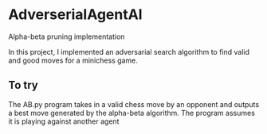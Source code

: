 # AdverserialAgentAI
Alpha-beta pruning implementation

In this project, I implemented an adversarial search algorithm to find valid and good moves for a minichess game.

## To try
The AB.py program takes in a valid chess move by an opponent and outputs a best move generated by the alpha-beta algorithm.
The program assumes it is playing against another agent
